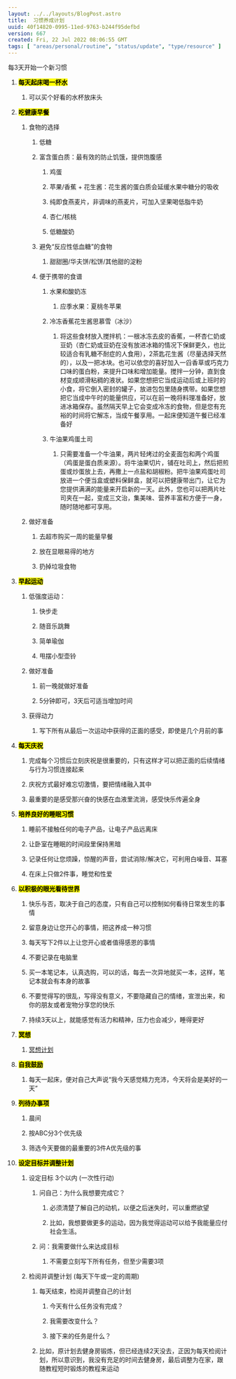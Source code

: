 ```yaml
---
layout: ../../layouts/BlogPost.astro
title:  习惯养成计划
uuid: 40f14820-0995-11ed-9763-b244f95defbd
version: 667
created: Fri, 22 Jul 2022 08:06:55 GMT
tags: [ "areas/personal/routine", "status/update", "type/resource" ]
---
```

每3天开始一个新习惯

1. <mark>**每天起床喝一杯水**</mark>
    1. 可以买个好看的水杯放床头
1. <mark>**吃健康早餐**</mark>
    1. 食物的选择
        1. 低糖
        1. 富含蛋白质：最有效的防止饥饿，提供饱腹感
            1. 鸡蛋
            1. 苹果/香蕉 + 花生酱：花生酱的蛋白质会延缓水果中糖分的吸收
            1. 纯即食燕麦片，非调味的燕麦片，可加入坚果喝低脂牛奶
            1. 杏仁/核桃

            1. 低糖酸奶

        1. 避免“反应性低血糖”的食物

            1. 甜甜圈/华夫饼/松饼/其他甜的淀粉

        1. 便于携带的食谱

            1. 水果和酸奶冻

                1. 应季水果：夏桃冬苹果

            1. 冷冻香蕉花生酱思慕雪（冰沙）

                1. 将这些食材放入搅拌机：一根冰冻去皮的香蕉，一杯杏仁奶或豆奶（杏仁奶或豆奶在没有放进冰箱的情况下保鲜更久，也比较适合有乳糖不耐症的人食用），2茶匙花生酱（尽量选择天然的），以及一把冰块。也可以依您的喜好加入一舀香草或巧克力口味的蛋白粉，来提升口味和增加能量。搅拌一分钟，直到食材变成顺滑粘稠的液状。如果您想把它当成运动后或上班时的小食，将它倒入密封的罐子，放进包包里随身携带。如果您想把它当成中午时的能量供应，可以在前一晚将料理准备好，放进冰箱保存。虽然隔天早上它会变成冷冻的食物，但是您有充裕的时间将它解冻，当成午餐享用。一起床便知道午餐已经准备好

            1. 牛油果鸡蛋土司

                1. 只需要准备一个牛油果，两片轻烤过的全麦面包和两个鸡蛋（鸡蛋是蛋白质来源）。将牛油果切片，铺在吐司上，然后把煎蛋或炒蛋放上去，再撒上一点盐和胡椒粉。把牛油果鸡蛋吐司放进一个便当盒或塑料保鲜盒，就可以把健康带出门，让它为您提供满满的能量来开启新的一天。此外，您也可以把两片吐司夹在一起，变成三文治，集美味、营养丰富和方便于一身，随时随地都可享用。

    1. 做好准备

        1. 去超市购买一周的能量早餐

        1. 放在显眼易得的地方

        1. 扔掉垃圾食物

1. <mark>**早起运动**</mark>

    1. 低强度运动：

        1. 快步走

        1. 随音乐跳舞

        1. 简单瑜伽

        1. 甩摆小型壶铃

    1. 做好准备

        1. 前一晚就做好准备

        1. 5分钟即可，3天后可适当增加时间

    1. 获得动力
        1. 写下所有从最后一次运动中获得的正面的感受，即使是几个月前的事

1. <mark>**每天庆祝**</mark>

    1. 完成每个习惯后立刻庆祝是很重要的，只有这样才可以把正面的后续情绪与行为习惯连接起来

    1. 庆祝方式最好难忘切激情，要把情绪融入其中

    1. 最重要的是感受那兴奋的快感在血液里流淌，感受快乐传遍全身

1. <mark>**培养良好的睡眠习惯**</mark>

    1. 睡前不接触任何的电子产品，让电子产品远离床

    1. 让卧室在睡眠的时间段里保持黑暗

    1. 记录任何让您烦躁，惊醒的声音，尝试消除/解决它，可利用白噪音、耳塞

    1. 在床上只做2件事，睡觉和性爱

1. <mark>**以积极的眼光看待世界**</mark>

    1. 快乐与否，取决于自己的态度，只有自己可以控制如何看待日常发生的事情

    1. 留意身边让您开心的事情，把这养成一种习惯

    1. 每天写下2件以上让您开心或者值得感恩的事情

    1. 不要记录在电脑里

    1. 买一本笔记本，认真选购，可以的话，每去一次异地就买一本，这样，笔记本就会有本身的故事

    1. 不要觉得写的很乱，写得没有意义，不要隐藏自己的情绪，宣泄出来，和你的朋友或者宠物分享您的快乐

    1. 持续3天以上，就能感觉有活力和精神，压力也会减少，睡得更好

1. <mark>**冥想**</mark>

    1. [冥想计划](/guide/meditation%20plan) 

1. <mark>**自我鼓励**</mark>

    1. 每天一起床，便对自己大声说“我今天感觉精力充沛，今天将会是美好的一天”

1. <mark>**列待办事项**</mark>

    1. 晨间

    1. 按ABC分3个优先级

    1. 筛选今天要做的最重要的3件A优先级的事

1. <mark>**设定目标并调整计划**</mark>

    1. 设定目标 3个以内 (一次性行动)

        1. 问自己：为什么我想要完成它？

            1. 必须清楚了解自己的动机，以便之后迷失时，可以重燃欲望

            1. 比如，我想要做更多的运动，因为我觉得运动可以给予我能量应付社会生活。

        1. 问：我需要做什么来达成目标

            1. 不需要立刻写下所有任务，但至少需要3项

    1. 检阅并调整计划 (每天下午或一定的周期)

        1. 每天结束，检阅并调整自己的计划

            1. 今天有什么任务没有完成？

            1. 我需要改变什么？

            1. 接下来的任务是什么？

        1. 比如，原计划去健身房锻炼，但已经连续2天没去，正因为每天检阅计划，所以意识到，我没有充足的时间去健身房，最后调整为在家，跟随教程短时锻炼的教程来运动